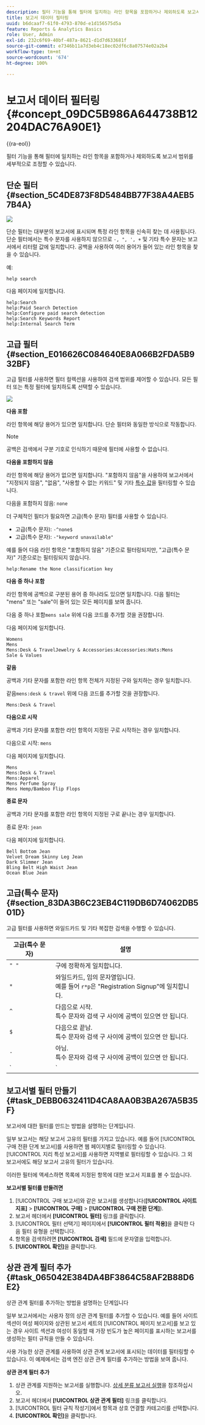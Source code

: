 ```yaml
---
description: 필터 기능을 통해 필터에 일치하는 라인 항목을 포함하거나 제외하도록 보고서 범위를 세부적으로 조정할 수 있습니다.
title: 보고서 데이터 필터링
uuid: b6dcaaf7-61f0-4793-870d-e1d156575d5a
feature: Reports & Analytics Basics
role: User, Admin
exl-id: 232c6f69-40bf-487a-8621-d1d7d633681f
source-git-commit: e7346b11a7d3eb4c18ec02df6c8a07574e02a2b4
workflow-type: tm+mt
source-wordcount: '674'
ht-degree: 100%

---
```


# 보고서 데이터 필터링 {#concept_09DC5B986A644738B12204DAC76A90E1}

{{ra-eol}}

필터 기능을 통해 필터에 일치하는 라인 항목을 포함하거나 제외하도록 보고서 범위를 세부적으로 조정할 수 있습니다.

## 단순 필터 {#section_5C4DE873F8D5484BB77F38A4AEB57B4A}

![](/help/admin/admin/assets/filter.png)

단순 필터는 대부분의 보고서에 표시되며 특정 라인 항목을 신속히 찾는 데 사용됩니다. 단순 필터에서는 특수 문자를 사용하지 않으므로 `-, ", ', +` 및 기타 특수 문자는 보고서에서 리터럴 값에 일치합니다. 공백을 사용하여 여러 용어가 들어 있는 라인 항목을 찾을 수 있습니다.

예:

```
help search
```

다음 페이지에 일치합니다.

```
help:Search
help:Paid Search Detection
help:Configure paid search detection
help:Search Keywords Report
help:Internal Search Term
```

## 고급 필터 {#section_E016626C084640E8A066B2FDA5B932BF}

고급 필터를 사용하면 필터 컬렉션을 사용하여 검색 범위를 제어할 수 있습니다. 모든 필터 또는 특정 필터에 일치하도록 선택할 수 있습니다.

![](assets/advanced_filter.png)

**다음 포함**

라인 항목에 해당 용어가 있으면 일치합니다. 단순 필터와 동일한 방식으로 작동합니다.

>[!NOTE]
>
>공백은 검색에서 구분 기호로 인식하기 때문에 필터에 사용할 수 없습니다.

**다음을 포함하지 않음**

라인 항목에 해당 용어가 없으면 일치합니다. &quot;포함하지 않음&quot;을 사용하여 보고서에서 &quot;지정되지 않음&quot;, &quot;없음&quot;, &quot;사용할 수 없는 키워드&quot; 및 기타 [특수 값](https://experienceleague.adobe.com/docs/analytics/technotes/unspecified.html)을 필터링할 수 있습니다.

다음을 포함하지 않음: `none`

더 구체적인 필터가 필요하면 고급(특수 문자) 필터를 사용할 수 있습니다.

* 고급(특수 문자): `-^none$`
* 고급(특수 문자): `-"keyword unavailable"`

예를 들어 다음 라인 항목은 &quot;포함하지 않음&quot; 기준으로 필터링되지만, &quot;고급(특수 문자)&quot; 기준으로는 필터링되지 않습니다.

```
help:Rename the None classification key
```

**다음 중 하나 포함**

라인 항목에 공백으로 구분된 용어 중 하나라도 있으면 일치합니다. 다음 필터는 &quot;mens&quot; 또는 &quot;sale&quot;이 들어 있는 모든 페이지를 보여 줍니다.

다음 중 하나 포함`mens sale` 위에 다음 코드를 추가할 것을 권장합니다.

다음 페이지에 일치합니다.

```
Womens
Mens
Mens:Desk & TravelJewelry & Accessories:Accessories:Hats:Mens
Sale & Values
```

**같음**

공백과 기타 문자를 포함한 라인 항목 전체가 지정된 구와 일치하는 경우 일치합니다.

같음`mens:desk & travel` 위에 다음 코드를 추가할 것을 권장합니다.

`Mens:Desk & Travel`

**다음으로 시작**

공백과 기타 문자를 포함한 라인 항목이 지정된 구로 시작하는 경우 일치합니다.

다음으로 시작: `mens`

다음 페이지에 일치합니다.

```
Mens
Mens:Desk & Travel
Mens:Apparel
Mens Perfume Spray
Mens Hemp/Bamboo Flip Flops
```

**종료 문자**

공백과 기타 문자를 포함한 라인 항목이 지정된 구로 끝나는 경우 일치합니다.

종료 문자: `jean`

다음 페이지에 일치합니다.

```
Bell Bottom Jean
Velvet Dream Skinny Leg Jean
Dark Slimmer Jean
Bling Belt High Waist Jean
Ocean Blue Jean
```

## 고급(특수 문자) {#section_83DA3B6C23EB4C119DB6D74062DB501D}

고급 필터를 사용하면 와일드카드 및 기타 복잡한 검색을 수행할 수 있습니다.

| 고급(특수 문자) | 설명 |
|--- |--- |
| `" "` | 구에 정확하게 일치합니다. |
| `*` | 와일드카드, 임의 문자열입니다. <br>예를 들어 `r*p`은 &quot;Registration Signup&quot;에 일치합니다. |
| `^` | 다음으로 시작. <br>특수 문자와 검색 구 사이에 공백이 있으면 안 됩니다. |
| `$` | 다음으로 끝남. <br>특수 문자와 검색 구 사이에 공백이 있으면 안 됩니다. |
| `-` | 아님. <br>특수 문자와 검색 구 사이에 공백이 있으면 안 됩니다. |
| `|` | 또는 <br>파이프 문자 `" | "` 양쪽에 공백을 포함해야 합니다. |

## 보고서별 필터 만들기 {#task_DEBB0632411D4CA8AA0B3BA267A5B35F}

보고서에 대한 필터를 만드는 방법을 설명하는 단계입니다.

<!-- 

t_reports_filter_specific.xml

 -->

일부 보고서는 해당 보고서 고유의 필터를 가지고 있습니다. 예를 들어 [!UICONTROL 구매 전환 단계 보고서]를 사용하면 웹 페이지별로 필터링할 수 있습니다. [!UICONTROL 지리 특성 보고서]를 사용하면 지역별로 필터링할 수 있습니다. 그 외 보고서에도 해당 보고서 고유의 필터가 있습니다.

이러한 필터에 액세스하면 목록에 지정된 항목에 대한 보고서 지표를 볼 수 있습니다.

**보고서별 필터를 만들려면**

1. [!UICONTROL 구매 보고서]와 같은 보고서를 생성합니다(**[!UICONTROL 사이트 지표]** > **[!UICONTROL 구매]** > **[!UICONTROL 구매 전환 단계]**).
1. 보고서 헤더에서 **[!UICONTROL 필터]** 링크를 클릭합니다.
1. [!UICONTROL 필터 선택기] 페이지에서 **[!UICONTROL 필터 적용]**&#x200B;을 클릭한 다음 필터 유형을 선택합니다.
1. 항목을 검색하려면 **[!UICONTROL 검색]** 필드에 문자열을 입력합니다.
1. **[!UICONTROL 확인]**&#x200B;을 클릭합니다.

## 상관 관계 필터 추가 {#task_065042E384DA4BF3864C58AF2B88D6E2}

상관 관계 필터를 추가하는 방법을 설명하는 단계입니다

<!-- 

t_reports_correlation_filter.xml

 -->

일부 보고서에서는 사용자 정의 상관 관계 필터를 추가할 수 있습니다. 예를 들어 사이트 섹션이 여성 페이지와 상관된 보고서 세트의 [!UICONTROL 페이지 보고서]를 보고 있는 경우 사이트 섹션과 여성이 동일할 때 가장 빈도가 높은 페이지를 표시하는 보고서를 생성하는 필터 규칙을 만들 수 있습니다.

사용 가능한 상관 관계를 사용하여 상관 관계 보고서에 표시되는 데이터를 필터링할 수 있습니다. 이 예제에서는 검색 엔진 상관 관계 필터를 추가하는 방법을 보여 줍니다.

**상관 관계 필터 추가**

1. 상관 관계를 지원하는 보고서를 실행합니다. [상세 분류 보고서 실행](/help/analyze/reports-analytics/reports-customize/breakdowns.md#task_F685624830E64C829C8BE6435A107F69)을 참조하십시오.
1. 보고서 헤더에서 **[!UICONTROL 상관 관계 필터]** 링크를 클릭합니다.
1. [!UICONTROL 필터 규칙 작성기]에서 항목과 상호 연결할 카테고리를 선택합니다.
1. **[!UICONTROL 확인]**&#x200B;을 클릭합니다.
